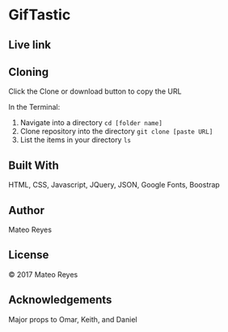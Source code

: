 # GifTastic

## Live link

## Cloning
Click the Clone or download button to copy the URL

In the Terminal:
1. Navigate into a directory
`cd [folder name]`
2. Clone repository into the directory
`git clone [paste URL]`
3. List the items in your directory
`ls`

## Built With
HTML, CSS, Javascript, JQuery, JSON, Google Fonts, Boostrap

## Author
Mateo Reyes

## License
&copy; 2017 Mateo Reyes

## Acknowledgements
Major props to Omar, Keith, and Daniel